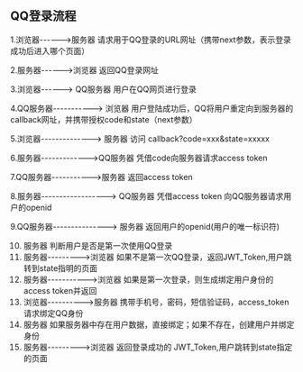## QQ登录流程

1.浏览器------>服务器    请求用于QQ登录的URL网址（携带next参数，表示登录成功后进入哪个页面）

2.服务器------>浏览器    返回QQ登录网址

3.浏览器------> QQ服务器    用户在QQ网页进行登录

4.QQ服务器----------->  浏览器      用户登陆成功后，QQ将用户重定向到服务器的callback网址，并携带授权code和state（next参数）

5.浏览器-------------->  服务器     访问 callback?code=xxx&state=xxxxx

6.服务器------------->QQ服务器   凭借code向服务器请求access token

7.QQ服务器----------->服务器     返回access token

8.服务器------------------> QQ服务器   凭借access token 向QQ服务器请求用户的openid

9.QQ服务器---------------> 服务器  返回用户的openid(用户的唯一标识符)

10. 服务器    判断用户是否是第一次使用QQ登录
11.  服务器--------->浏览器    如果不是第一次QQ登录，返回JWT_Token,用户跳转到state指明的页面
12. 服务器----------->浏览器    如果是第一次登录，则生成绑定用户身份的access token并返回
13. 浏览器---------->服务器    携带手机号，密码，短信验证码，access_token请求绑定QQ身份
14. 服务器    如果服务器中存在用户数据，直接绑定；如果不存在，创建用户并绑定身份
15. 服务器--------->浏览器   返回登录成功的 JWT_Token,用户跳转到state指定的页面


